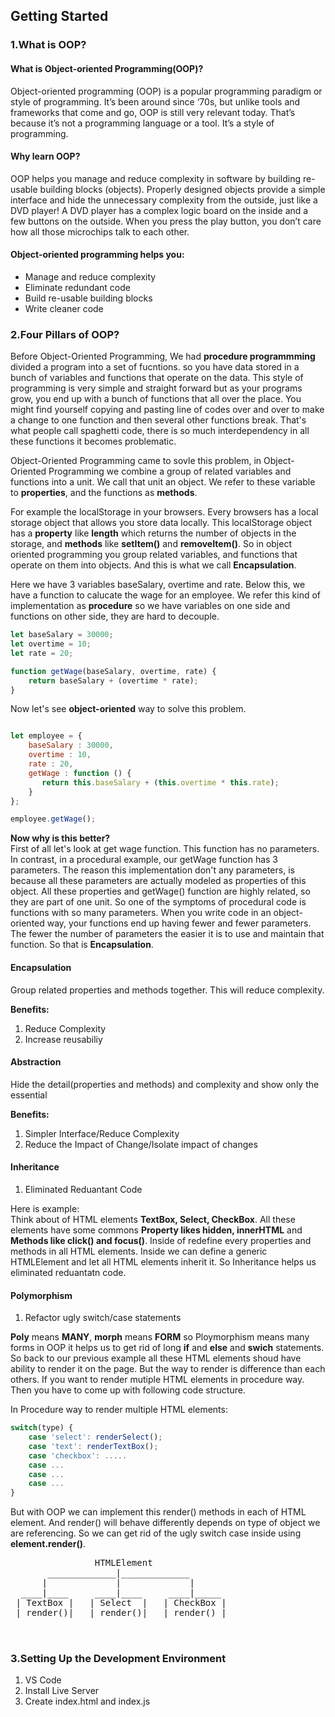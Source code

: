 ## Getting Started ##  
 
### 1.What is OOP? ###

#### What is Object-oriented Programming(OOP)? ####

Object-oriented programming (OOP) is a popular programming paradigm or style of programming. It’s been around since ‘70s, but unlike tools and frameworks that come and go, OOP is still very relevant today. That’s because it’s not a programming language or a tool. It’s a style of programming.
  

#### Why learn OOP? #### 

OOP helps you manage and reduce complexity in software by building re-usable building blocks (objects). Properly designed objects provide a simple interface and hide the unnecessary complexity from the outside, just like a DVD player! A DVD player has a complex logic board on the inside and a few buttons on the outside. When you press the play button, you don’t care how all those microchips talk to each other.


#### Object-oriented programming helps you: #### 

* Manage and reduce complexity
* Eliminate redundant code
* Build re-usable building blocks
* Write cleaner code


### 2.Four Pillars of OOP? ###

Before Object-Oriented Programming, We had **procedure programmming** divided a program into a set of fucntions. so you have data stored in a bunch of variables and functions that operate on the data. This style of programming is very simple and straight forward but as your programs grow, you end up with a bunch of functions that all over the place. You might find yourself copying and pasting line of codes over and over to make a change to one function and then several other functions break. That's what people call spaghetti code, there is so much interdependency in all these functions it becomes problematic.   

Object-Oriented Programming came to sovle this problem, in  Object-Oriented Programming we combine a group of related variables and functions into a unit. We call that unit an object. We refer to these variable to **properties**, and the functions as **methods**.

For example the localStorage in your browsers. Every browsers has a local storage object that allows you store data locally. This localStorage object has a **property** like **length** which returns the number of objects in the storage, and **methods** like **setItem()** and **removeItem()**. So in object oriented programming you group related variables, and functions that operate on them into objects. And this is what we call **Encapsulation**.

Here we have 3 variables baseSalary, overtime and rate. Below this, we have a function to calucate the wage for an employee.
We refer this kind of implementation as **procedure** so we have variables on one side and functions on other side, they are hard to decouple.

```javascript
let baseSalary = 30000;
let overtime = 10;
let rate = 20;

function getWage(baseSalary, overtime, rate) {
    return baseSalary + (overtime * rate);
}

```

Now let's see **object-oriented** way to solve this problem.

```javascript

let employee = {
    baseSalary : 30000,
    overtime : 10,
    rate : 20,
    getWage : function () {
       return this.baseSalary + (this.overtime * this.rate);
    }
};

employee.getWage();

```
**Now why is this better?**  
First of all let's look at get wage function. This function has no parameters. In contrast, in a procedural example, our getWage function has 3 parameters. The reason this implementation don't any parameters, is because all these parameters are actually modeled as properties of this object. All these properties and getWage() function are highly related, so they are part of one unit. So one of the symptoms of procedural code is functions with so many parameters. When you write code in an object-oriented way, your functions end up having fewer and fewer parameters. The fewer the number of parameters the easier it is to use and maintain that function. So that is **Encapsulation**.

#### Encapsulation ####
Group related properties and methods together. This will reduce complexity.  

**Benefits:**
1) Reduce Complexity
2) Increase reusabiliy

#### Abstraction ####
Hide the detail(properties and methods) and complexity and show only the essential

**Benefits:**
1. Simpler Interface/Reduce Complexity
2. Reduce the Impact of Change/Isolate impact of changes

#### Inheritance ####
1. Eliminated Reduantant Code

Here is example:  
Think about of HTML elements **TextBox, Select, CheckBox**. All these elements have some commons **Property likes hidden, innerHTML** and **Methods like click() and focus()**. Inside of redefine every properties and methods in all HTML elements. Inside we can define a generic HTMLElement and let all HTML elements inherit it. So Inheritance helps us eliminated reduantatn code.


#### Polymorphism ####
1. Refactor ugly switch/case statements


__Poly__ means __**MANY**__, __morph__ means __**FORM**__ so Ploymorphism means many forms in OOP it helps us to get rid of long **if** and **else** and **swich** statements. So back to our previous example all these HTML elements shoud have ability to render it on the page. But the way to render is difference than each others. If you want to render mutiple HTML elements in procedure way. Then you have to come up with following code structure.


In Procedure way to render multiple HTML elements:

```javascript
switch(type) {
    case 'select': renderSelect();
    case 'text': renderTextBox();
    case 'checkbox': .....
    case ...
    case ...
    case ...
}
```

But with OOP we can implement this render() methods in each of HTML element. And render() will behave differently depends on type of object we are referencing. So we can get rid of the ugly switch case inside using **element.render()**.

<pre>
                HTMLElement                 
       _____________|_____________
      |             |             |
  ____|____     ____|____     ____|_____   
 | TextBox |   | Select  |   | CheckBox |
 | render()|   | render()|   | render() |                              

 </pre>

### 3.Setting Up the Development Environment ###
1. VS Code
2. Install Live Server
3. Create index.html and index.js
